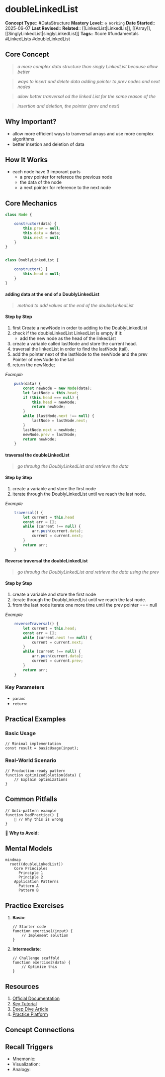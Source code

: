 # doubleLinkedList

**Concept Type**:: #DataStructure
**Mastery Level**:: `⚙️ Working`
**Date Started**:: 2025-06-07
**Last Revised**::
**Related**:: [[LinkedList|LinkedLis]], [[Array]], [[SinglyLinkedList|singlyLinkedList]]
**Tags**:: #core #fundamentals #LinkedLists #doubleLinkedList

## Core Concept

> _a more complex data structure than singly LinkedList because allow better_

> _ways to insert and delete data adding pointer to prev nodes and next nodes_

> _allow better tranversal od the linked List for the same reason of the_

> _insertion and deletion, the pointer (prev and next)_

## Why Important?

- allow more efficient ways to tranversal arrays and use more complex algorithms
- better insetion and deletion of data

## How It Works

- each node have 3 imporant parts
  - a prev pointer for referece the previous node
  - the data of the node
  - a next pointer for reference to the next node

## Core Mechanics

```javaScript
class Node {

    constructor(data) {
        this.prev = null;
        this.data = data;
        this.next = null;
    }
}


class DoublyLinkedList {

    constructor() {
        this.head = null;
    }
}
```

#### adding data at the end of a DoublyLinkedList

> _method to add values at the end of the doubleLinkedList_

#### Step by Step

1. first Create a newNode in order to adding to the DoublyLinkedList
2. check if the doubleLinkedList LinkedList is empty if it:
   - add the new node as the head of the linkedList
3. create a variable called lastNode and store the current head.
4. traversal the linkedList in order to find the lastNode (tail).
5. add the pointer next of the lastNode to the newNode and the prev Pointer
   of newNode to the tail
6. return the newNode;

_Example_

```javaScript
    push(data) {
        const newNode = new Node(data);
        let lastNode = this.head;
        if (this.head === null) {
            this.head = newNode;
            return newNode;
        }
        while (lastNode.next !== null) {
            lastNode = lastNode.next;
        }
        lastNode.next = newNode;
        newNode.prev = lastNode;
        return newNode;
    }
```

#### traversal the doubleLinkedList

> _go throuhg the DoublyLinkedList and retrieve the data_

#### Step by Step

1. create a variable and store the first node
2. iterate through the DoublyLinkedList until we reach the last node.

_Example_

```javaScript
    traversal() {
        let current = this.head
        const arr = [];
        while (current !== null) {
            arr.push(current.data);
            current = current.next;
        }
        return arr;
    }
```

#### Reverse traversal the doubleLinkedList

> _go throuhg the DoublyLinkedList and retrieve the data using the prev_

#### Step by Step

1. create a variable and store the first node
2. iterate through the DoublyLinkedList until we reach the last node.
3. from the last node iterate one more time until the prev pointer === null

_Example_

```javaScript
    reverseTraversal() {
        let current = this.head;
        const arr = [];
        while (current.next !== null) {
            current = current.next;
        }
        while (current !== null) {
            arr.push(current.data);
            current = current.prev;
        }
        return arr;
    }
```

### Key Parameters

- `param`:
- `return`:

## Practical Examples

### Basic Usage

```<language>
// Minimal implementation
const result = basicUsage(input);
```

### Real-World Scenario

```<language>
// Production-ready pattern
function optimizedSolution(data) {
    // Explain optimizations
}
```

## Common Pitfalls

```<language>
// Anti-pattern example
function badPractice() {
    🚫 // Why this is wrong
}
```

🛑 **Why to Avoid:**

## Mental Models

```mermaid
mindmap
  root((doubleLinkedList))
    Core Principles
      Principle 1
      Principle 2
    Application Patterns
      Pattern A
      Pattern B
```

## Practice Exercises

1. **Basic**:
   ```<language>
   // Starter code
   function exercise1(input) {
       // Implement solution
   }
   ```
2. **Intermediate**:
   ```<language>
   // Challenge scaffold
   function exercise2(data) {
       // Optimize this
   }
   ```

## Resources

1. [Official Documentation]()
2. [Key Tutorial]()
3. [Deep Dive Article]()
4. [Practice Platform]()

## Concept Connections

## Recall Triggers

- Mnemonic:
- Visualization:
- Analogy:
